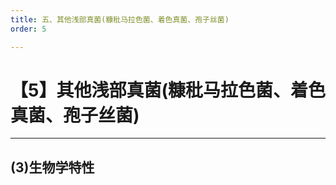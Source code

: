 ```yaml
---
title: 五、其他浅部真菌(糠秕马拉色菌、着色真菌、孢子丝菌)
order: 5

---
```


# 【5】其他浅部真菌(糠秕马拉色菌、着色真菌、孢子丝菌)

<kaodian :text="'微生物学检验记忆卡'" />

<!-- ###### 第二十四章 浅部感染真菌

> 微生物学检验 -->

<beitiW/>

---

## (3)生物学特性

<son :text="'微生物学检验记忆卡'" text1="(3)生物学特性" :textOption="[['了解',' 基本知识','专业知识'],['了解',' 基本知识','专业知识'],['熟悉',' 基本知识','专业知识']]" />
